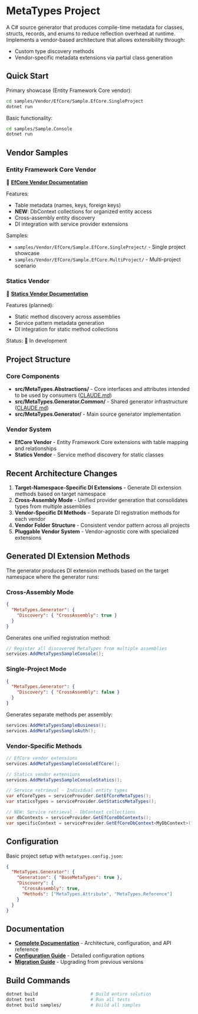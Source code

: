 # MetaTypes Project

A C# source generator that produces compile-time metadata for classes, structs, records, and enums to reduce reflection overhead at runtime. Implements a vendor-based architecture that allows extensibility through:

- Custom type discovery methods
- Vendor-specific metadata extensions via partial class generation

## Quick Start

Primary showcase (Entity Framework Core vendor):
```bash
cd samples/Vendor/EfCore/Sample.EfCore.SingleProject
dotnet run
```

Basic functionality:
```bash
cd samples/Sample.Console
dotnet run
```

## Vendor Samples

### Entity Framework Core Vendor
📂 **[EfCore Vendor Documentation](./samples/Vendor/EfCore/CLAUDE.md)**

Features:
- Table metadata (names, keys, foreign keys)
- **NEW**: DbContext collections for organized entity access
- Cross-assembly entity discovery
- DI integration with service provider extensions

Samples:
- `samples/Vendor/EfCore/Sample.EfCore.SingleProject/` - Single project showcase
- `samples/Vendor/EfCore/Sample.EfCore.MultiProject/` - Multi-project scenario

### Statics Vendor  
📂 **[Statics Vendor Documentation](./samples/Vendor/Statics/CLAUDE.md)**

Features (planned):
- Static method discovery across assemblies
- Service pattern metadata generation
- DI integration for static method collections

Status: 🚧 In development

## Project Structure

### Core Components
- **src/MetaTypes.Abstractions/** - Core interfaces and attributes intended to be used by consumers ([CLAUDE.md](src/MetaTypes.Abstractions/CLAUDE.md))
- **src/MetaTypes.Generator.Common/** - Shared generator infrastructure ([CLAUDE.md](src/MetaTypes.Generator.Common/CLAUDE.md))
- **src/MetaTypes.Generator/** - Main source generator implementation

### Vendor System
- **EfCore Vendor** - Entity Framework Core extensions with table mapping and relationships
- **Statics Vendor** - Service method discovery for static classes

## Recent Architecture Changes

1. **Target-Namespace-Specific DI Extensions** - Generate DI extension methods based on target namespace
2. **Cross-Assembly Mode** - Unified provider generation that consolidates types from multiple assemblies
3. **Vendor-Specific DI Methods** - Separate DI registration methods for each vendor
4. **Vendor Folder Structure** - Consistent vendor pattern across all projects
5. **Pluggable Vendor System** - Vendor-agnostic core with specialized extensions

## Generated DI Extension Methods

The generator produces DI extension methods based on the target namespace where the generator runs:

### Cross-Assembly Mode
```json
{
  "MetaTypes.Generator": {
    "Discovery": { "CrossAssembly": true }
  }
}
```

Generates one unified registration method:
```csharp
// Register all discovered MetaTypes from multiple assemblies
services.AddMetaTypesSampleConsole();
```

### Single-Project Mode  
```json
{
  "MetaTypes.Generator": {
    "Discovery": { "CrossAssembly": false }
  }
}
```

Generates separate methods per assembly:
```csharp
services.AddMetaTypesSampleBusiness();
services.AddMetaTypesSampleAuth();
```

### Vendor-Specific Methods
```csharp
// EfCore vendor extensions
services.AddMetaTypesSampleConsoleEfCore();

// Statics vendor extensions  
services.AddMetaTypesSampleConsoleStatics();

// Service retrieval - Individual entity types
var efCoreTypes = serviceProvider.GetEfCoreMetaTypes();
var staticsTypes = serviceProvider.GetStaticsMetaTypes();

// NEW: Service retrieval - DbContext collections
var dbContexts = serviceProvider.GetEfCoreDbContexts();
var specificContext = serviceProvider.GetEfCoreDbContext<MyDbContext>();
```

## Configuration

Basic project setup with `metatypes.config.json`:
```json
{
  "MetaTypes.Generator": {
    "Generation": { "BaseMetaTypes": true },
    "Discovery": {
      "CrossAssembly": true,
      "Methods": ["MetaTypes.Attribute", "MetaTypes.Reference"]
    }
  }
}
```

## Documentation

- **[Complete Documentation](./docs/README.md)** - Architecture, configuration, and API reference
- **[Configuration Guide](./CONFIG.md)** - Detailed configuration options
- **[Migration Guide](./MIGRATION.md)** - Upgrading from previous versions

## Build Commands

```bash
dotnet build                    # Build entire solution
dotnet test                     # Run all tests
dotnet build samples/           # Build all samples
```